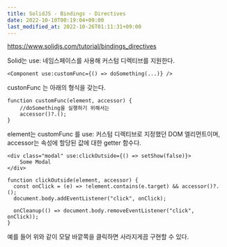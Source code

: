 ```yaml
---
title: SolidJS - Bindings - Directives
date: 2022-10-10T00:19:04+09:00
last_modified_at: 2022-10-26T01:11:31+09:00
---
```


https://www.solidjs.com/tutorial/bindings_directives

Solid는 use: 네임스페이스를 사용해 커스텀 디렉티브를 지원한다. 

```tsx
<Component use:customFunc={() => doSomething(...)} />
```

custonFunc 는 아래의 형식을 갖는다.

```tsx
function customFunc(element, accessor) {
	//doSomething을 실행하기 위해서는
	accessor()?.();
}
```

element는 customFunc 를 use: 커스텀 디렉티브로 지정했던 DOM 엘리먼트이며, accessor는 속성에 할당된 값에 대한 getter 함수다.

```tsx
<div class="modal" use:clickOutside={() => setShow(false)}>
	Some Modal
</div>

function clickOutside(element, accessor) {
  const onClick = (e) => !element.contains(e.target) && accessor()?.();
  document.body.addEventListener("click", onClick);

  onCleanup(() => document.body.removeEventListener("click", onClick));
}
```

예를 들어 위와 같이  모달 바깥쪽을 클릭하면 사라지게끔 구현할 수 있다.